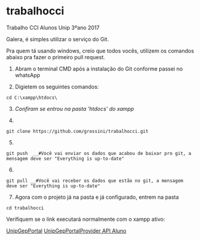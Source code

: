 # trabalhocci
Trabalho CCI Alunos Unip 3ºano 2017

Galera, é simples utilizar o serviço do Git. 

Pra quem tá usando windows, creio que todos vocês, utilizem os comandos abaixo pra fazer o primeiro pull request.

1. Abram o terminal CMD após a instalação do Git conforme passei no whatsApp

2. Digietem os seguintes comandos:

```
cd C:\xampp\htdocs\
```

3. *Confiram se entrou na pasta 'htdocs' do xampp*

4.  
```
git clone https://github.com/grossini/trabalhocci.git
```

5. 
```
git push  __#Você vai enviar os dados que acabou de baixar pro git, a mensagem deve ser "Everything is up-to-date"
```

6. 
```
git pull __#Você vai receber os dados que estão no git, a mensagem deve ser "Everything is up-to-date"
```

7. Agora com o projeto já na pasta e já configurado, entrem na pasta

```
cd trabalhocci
```

Verifiquem se o link executará normalmente com o xampp ativo:

[UnipGepPortal](http://localhost/trabalhocci/UnipGepPortal/index.html)
[UnipGepPortalProvider API Aluno](http://localhost/trabalhocci/UnipGepPortalProvider/api/aluno)

